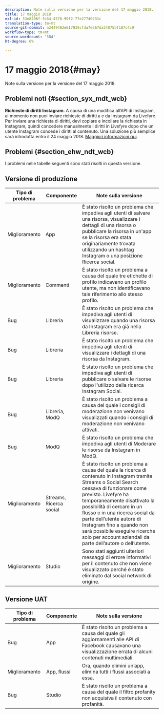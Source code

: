 ```yaml
---
description: Note sulla versione per la versione del 17 maggio 2018.
title: 17 maggio 2018
exl-id: 53e8406f-fe84-4578-99f2-77e27740231c
translation-type: tm+mt
source-git-commit: a2449482e617939cfda7e367da34875bf187c4c9
workflow-type: tm+mt
source-wordcount: '384'
ht-degree: 6%

---
```


# 17 maggio 2018{#may}

Note sulla versione per la versione del 17 maggio 2018.

## Problemi noti {#section_syx_mdt_wcb}

**Richieste di diritti Instagram.** A causa di una modifica all’API di Instagram, al momento non puoi inviare richieste di diritti a e da Instagram da Livefyre. Per inviare una richiesta di diritti, devi copiare e incollare la richiesta in Instagram, quindi concedere manualmente i diritti in Livefyre dopo che un utente Instagram concede i diritti al contenuto. Una soluzione più semplice sarà introdotta entro il 24 maggio 2018. [Maggiori informazioni qui](/help/using/c-anouncements.md#c_anouncements).

## Problemi {#section_ehw_ndt_wcb}

I problemi nelle tabelle seguenti sono stati risolti in questa versione.

## Versione di produzione

| **Tipo di problema** | **Componente** | **Note sulla versione** |
|---|---|---|
| Miglioramento | App | È stato risolto un problema che impediva agli utenti di salvare una risorsa, visualizzare i dettagli di una risorsa o pubblicare la risorsa in un&#39;app se la risorsa era stata originariamente trovata utilizzando un hashtag Instagram o una posizione Ricerca social. |
| Miglioramento | Commenti | È stato risolto un problema a causa del quale tre etichette di profilo indicavano un profilo utente, ma non identificavano tale riferimento allo stesso profilo. |
| Bug | Libreria | È stato risolto un problema che impediva agli utenti di visualizzare quando una risorsa da Instagram era già nella Libreria risorse. |
| Bug | Libreria | È stato risolto un problema che impediva agli utenti di visualizzare i dettagli di una risorsa da Instagram. |
| Bug | Libreria | È stato risolto un problema che impediva agli utenti di pubblicare o salvare le risorse dopo l&#39;utilizzo della ricerca Instagram Social. |
| Bug | Libreria, ModQ | È stato risolto un problema a causa del quale i consigli di moderazione non venivano visualizzati quando i consigli di moderazione non venivano attivati. |
| Bug | ModQ | È stato risolto un problema che impediva agli utenti di Moderare le risorse da Instagram in ModQ. |
| Miglioramento | Streams, Ricerca social | È stato risolto un problema a causa del quale la ricerca di contenuto in Instagram tramite Streams o Social Search cessava di funzionare come previsto. Livefyre ha temporaneamente disattivato la possibilità di cercare in un flusso o in una ricerca social da parte dell’utente autore di Instagram fino a quando non sarà possibile eseguire ricerche solo per account aziendali da parte dell’autore o dell’utente. |
| Miglioramento | Studio | Sono stati aggiunti ulteriori messaggi di errore informativi per il contenuto che non viene visualizzato perché è stato eliminato dal social network di origine. |

## Versione UAT

| **Tipo di problema** | **Componente** | **Note sulla versione** |
|---|---|---|
| Bug | App | È stato risolto un problema a causa del quale gli aggiornamenti alle API di Facebook causavano una visualizzazione errata di alcuni contenuti multimediali. |
| Miglioramento | App, flussi | Ora, quando elimini un’app, elimina tutti i flussi associati a essa. |
| Bug | Studio | È stato risolto un problema a causa del quale il filtro profanity non acquisiva il contenuto con profanità. |
